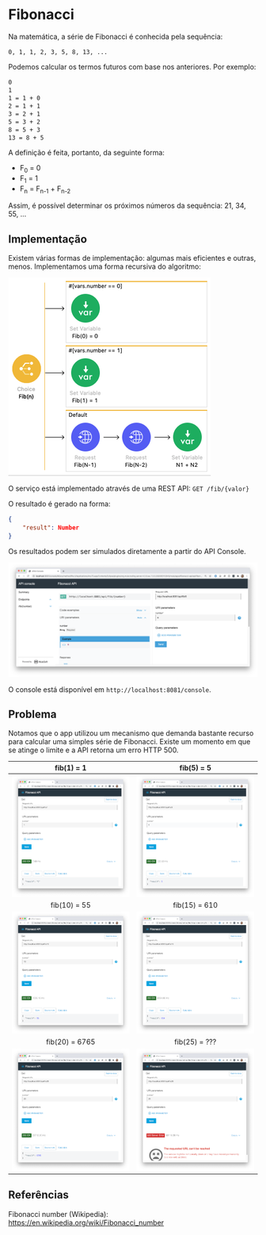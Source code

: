 Fibonacci
===========

Na matemática, a série de Fibonacci é conhecida pela sequência:

    0, 1, 1, 2, 3, 5, 8, 13, ...

Podemos calcular os termos futuros com base nos anteriores. Por exemplo:

    0
    1
    1 = 1 + 0
    2 = 1 + 1
    3 = 2 + 1
    5 = 3 + 2
    8 = 5 + 3
    13 = 8 + 5

A definição é feita, portanto, da seguinte forma:

- F<sub>0</sub> = 0
- F<sub>1</sub> = 1
- F<sub>n</sub> = F<sub>n-1</sub> + F<sub>n-2</sub>

Assim, é possível determinar os próximos números da sequência: 21, 34, 55, ...



## Implementação

Existem várias formas de implementação: algumas mais eficientes e outras, menos.
Implementamos uma forma recursiva do algoritmo:

![](docs/implementation.png)

O serviço está implementado através de uma REST API: `GET /fib/{valor}`

O resultado é gerado na forma:

```json
{
    "result": Number
}
```

Os resultados podem ser simulados diretamente a partir do API Console.

![](docs/api-console.png)

O console está disponível em `http://localhost:8081/console`.


## Problema

Notamos que o app utilizou um mecanismo que demanda bastante recurso para
calcular uma simples série de Fibonacci. Existe um momento em que se atinge
o limite e a API retorna um erro HTTP 500.

| fib(1) = 1 | fib(5) = 5 |
|:----:|:----:|
| ![](docs/api-console-fib1.png)  | ![](docs/api-console-fib5.png)  |
| fib(10) = 55 | fib(15) = 610 |
| ![](docs/api-console-fib10.png) | ![](docs/api-console-fib15.png) | 
| fib(20) = 6765 | fib(25) = ??? |
| ![](docs/api-console-fib20.png) | ![](docs/api-console-fib25.png) | 


## Referências

Fibonacci number (Wikipedia): https://en.wikipedia.org/wiki/Fibonacci_number